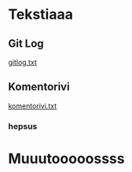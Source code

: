 # Tekstiaaa

## Git Log

[gitlog.txt](https://github.com/Hogwarter/ot-harjoitustyo/blob/master/laskarit/viikko1/gitlog.txt)

## Komentorivi

[komentorivi.txt](https://github.com/Hogwarter/ot-harjoitustyo/blob/master/laskarit/viikko1/komentorivi.txt)

### hepsus

# Muuutooooossss
